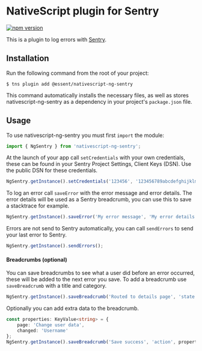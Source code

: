 # NativeScript plugin for Sentry

[![npm version](https://img.shields.io/npm/v/nativescript-ng-sentry.svg?style=flat-square)](https://www.npmjs.com/package/@essent/nativescript-ng-sentry)

This is a plugin to log errors with [Sentry](https://sentry.io).

## Installation

Run the following command from the root of your project:

```
$ tns plugin add @essent/nativescript-ng-sentry
```

This command automatically installs the necessary files, as well as stores nativescript-ng-sentry as a dependency in your project's `package.json` file.

## Usage 

To use nativescript-ng-sentry you must first `import` the module:

```ts
import { NgSentry } from 'nativescript-ng-sentry';
```

At the launch of your app call `setCredentials` with your own credentials, these can be found in your Sentry Project Settings, Client Keys (DSN). Use the public DSN for these credentials.

```ts
NgSentry.getInstance().setCredentials('123456', '123456789abcdefghijklmnopqrstuvw');
```

To log an error call `saveError` with the error message and error details.
The error details will be used as a Sentry breadcrumb, you can use this to save a stacktrace for example.

```ts
NgSentry.getInstance().saveError('My error message', 'My error details');
```

Errors are not send to Sentry automatically, you can call `sendErrors` to send your last error to Sentry.

```ts
NgSentry.getInstance().sendErrors();
```

#### Breadcrumbs (optional)

You can save breadcrumbs to see what a user did before an error occurred, these will be added to the next error you save.
To add a breadcrumb use `saveBreadcrumb` with a title and category.

```ts
NgSentry.getInstance().saveBreadcrumb('Routed to details page', 'state');
```

Optionally you can add extra data to the breadcrumb.

```ts
const properties: KeyValue<string> = {
    page: 'Change user data',
    changed: 'Username'
};
NgSentry.getInstance().saveBreadcrumb('Save success', 'action', properties);
```